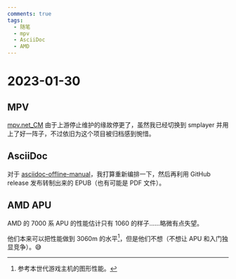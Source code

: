 ```yaml
---
comments: true
tags:
  - 随笔
  - mpv
  - AsciiDoc
  - AMD
---
```


# 2023-01-30

## MPV

[mpv.net_CM](https://github.com/hooke007/mpv.net_CM) 由于上游停止维护的缘故停更了，虽然我已经切换到 smplayer 并用上了好一阵子，不过依旧为这个项目被归档感到惋惜。

## AsciiDoc

对于 [asciidoc-offline-manual](https://github.com/Hanjingxue-Boling/asciidoc-offline-manual)，我打算重新编排一下，然后再利用 GitHub release 发布转制出来的 EPUB（也有可能是 PDF 文件）。

## AMD APU

AMD 的 7000 系 APU 的性能估计只有 1060 的样子……略微有点失望。

他们本来可以把性能做到 3060m 的水平[^1]，但是他们不想（不想让 APU 和入门独显竞争）。😅

[^1]: 参考本世代游戏主机的图形性能。